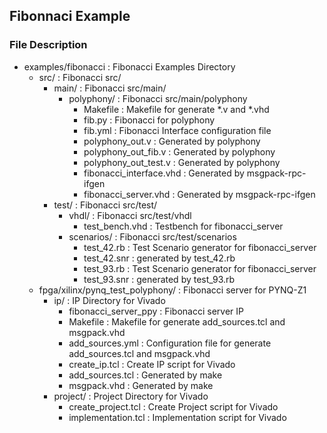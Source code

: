 Fibonnaci Example
------------------------------------------------------------------------------------

### File Description

* examples/fibonacci                     : Fibonacci Examples Directory
   - src/                                : Fibonacci src/
     - main/                             : Fibonacci src/main/
       - polyphony/                      : Fibonacci src/main/polyphony
         - Makefile                      : Makefile for generate *.v and *.vhd
         - fib.py                        : Fibonacci for polyphony
         - fib.yml                       : Fibonacci Interface configuration file
         - polyphony_out.v               : Generated by polyphony
         - polyphony_out_fib.v           : Generated by polyphony
         - polyphony_out_test.v          : Generated by polyphony
         - fibonacci_interface.vhd       : Generated by msgpack-rpc-ifgen
         - fibonacci_server.vhd          : Generated by msgpack-rpc-ifgen
     - test/                             : Fibonacci src/test/
       - vhdl/                           : Fibonacci src/test/vhdl
         - test_bench.vhd                : Testbench for fibonacci_server
       - scenarios/                      : Fibonacci src/test/scenarios
         - test_42.rb                    : Test Scenario generator for fibonacci_server
         - test_42.snr                   : generated by test_42.rb
         - test_93.rb                    : Test Scenario generator for fibonacci_server
         - test_93.snr                   : generated by test_93.rb
   - fpga/xilinx/pynq_test_polyphony/    : Fibonacci server for PYNQ-Z1
     - ip/                               : IP Directory for Vivado
       - fibonacci_server_ppy            : Fibonacci server IP 
       - Makefile                        : Makefile for generate add_sources.tcl and msgpack.vhd
       - add_sources.yml                 : Configuration file for generate add_sources.tcl and msgpack.vhd
       - create_ip.tcl                   : Create IP script for Vivado
       - add_sources.tcl                 : Generated by make
       - msgpack.vhd                     : Generated by make
     - project/                          : Project Directory for Vivado
       - create_project.tcl              : Create Project script for Vivado
       - implementation.tcl              : Implementation script for Vivado

